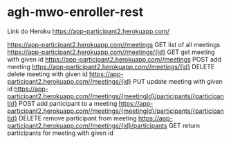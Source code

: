 # agh-mwo-enroller-rest

Link do Heroku
https://app-participant2.herokuapp.com/


https://app-participant2.herokuapp.com//meetings	GET	list of all meetings <br/>
https://app-participant2.herokuapp.com//meetings/{id}	GET	get meeting with given id
https://app-participant2.herokuapp.com//meetings	POST	add meeting
https://app-participant2.herokuapp.com//meetings/{id}	DELETE	delete meeting with given id
https://app-participant2.herokuapp.com//meetings/{id}	PUT	update meeting with given id
https://app-participant2.herokuapp.com//meetings/{meetingId}/participants/{participantId}	POST	add participant to a meeting
https://app-participant2.herokuapp.com//meetings/{meetingId}/participants/{participantId}	DELETE	remove participant from meeting
https://app-participant2.herokuapp.com//meetings/{id}/participants	GET	return participants for meeting with given id
